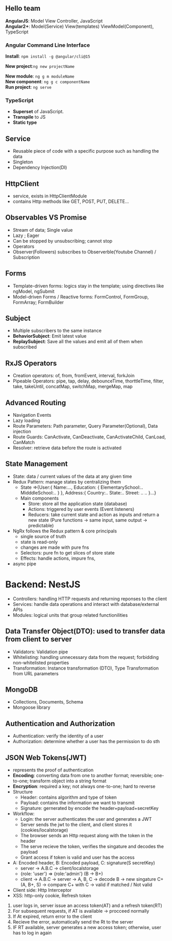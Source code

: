 ## Hello team

**AngularJS**: Model View Controller, JavaScript<br>
**Angular2+**: Model(Service) View(templates) ViewModel(Component), TypeScript

### Angular Command Line Interface
**Install**: ```npm install -g @angular/cli@15```

**New project**:```ng new projectName```

**New module**: ```ng g m moduleName```
<br>
**New component**: ```ng g c componentName```
<br>
**Run project**: ```ng serve```

### TypeScript
- **Superset** of JavaScript. 
- **Transpile** to JS
- **Static type**

## Service
- Reusable piece of code with a specific purpose such as handling the data
- Singleton
- Dependency Injection(DI)

## HttpClient
- service, exists in HttpClientModule
- contains Http methods like GET, POST, PUT, DELETE...
## Observables VS Promise
- Stream of data; Single value
- Lazy ; Eager
- Can be stopped by unsubscribing; cannot stop
- Operators
- Observer(Followers) subscribes to Observerble(Youtube Channel) / Subscription

## Forms
- Template-driven forms: logics stay in the template; using directives like ngModel, ngSubmit
- Model-driven Forms / Reactive forms: FormControl, FormGroup, FormArray; FormBuilder

## Subject
- Multiple subscribers to the same instance
- **BehaviorSubject**: Emit latest value
- **ReplaySubject**: Save all the values and emit all of them when subscribed

## RxJS Operators
- Creation operators: of, from, fromEvent, interval, forkJoin
- Pipeable Operators: pipe, tap, delay, debounceTime, thorttleTime, filter, take, takeUntil, concatMap, switchMap, mergeMap, map

## Advanced Routing
- Navigation Events
- Lazy loading
- Route Parameters: Path parameter, Query Parameter(Optional), Data injection
- Route Guards: CanActivate, CanDeactivate, CanActivateChild, CanLoad, CanMatch
- Resolver: retrieve data before the route is activated

## State Management
- State: data / current values of the data at any given time
- Redux Pattern: manage states by centralizing them
    - State =>{User:{
    Name:..., 
    Education: {
        ElementarySchool:..
        MidddleSchool:..
    }
    }, 
    Address:{
        Country:..
        State:..
        Street: ..
        ..
    }...}
    - Main components
        - Store: store all the application state (database)
        - Actions: triggered by user events (Event listeners)
        - Reducers: take current state and action as inputs and return a new state (Pure functions -> same input, same output -> predictable)
- NgRx follows the Redux pattern & core principals
    - single source of truth
    - state is read-only
    - changes are made with pure fns
    - Selectors: pure fn to get slices of store state
    - Effects: handle actions, impure fns,
- async pipe

# Backend: NestJS
- Controllers: handling HTTP requests and returning reponses to the client
- Services: handle data operations and interact with database/external APIs
- Modules: logical units that group related functionilities
## Data Transfer Object(DTO): used to transfer data from client to server
- Validators: Validation pipe
- Whitelisting: handling unnecessary data from the request; forbidding non-whitelisted properties
- Transformation: Instance transformation (DTO), Type Transformation from URL parameters
## MongoDB
- Collections, Documents, Schema
- Mongoose library
## Authentication and Authorization
- Authentication: verify the identity of a user
- Authorization: determine whether a user has the permission to do sth
## JSON Web Tokens(JWT)
- represents the proof of authentication
- **Encoding**: converting data from one to another format; reversible; one-to-one; transform object into a string format
- **Encryption**: required a key; not always one-to-one; hard to reverse
- Structure
    - Header: contains algorithm and type of token
    - Payload: contains the information we want to transmit
    - Signature: gernerated by encode the header+payload+secretKey
- Workflow:
    - Login: the server authenticates the user and generates a JWT 
    - Server sends the jwt to the client, and client stores it (cookies/localstorage)
    - The browser sends an Http request along with the token in the header
    - The serve recieve the token, verifies the singature and decodes the payload
    - Grant access if token is valid and user has the access
- A: Encoded header, B: Encoded payload, C: signature(S secretKey)
    - server -> A.B.C -> client/localstorage 
    - {role: 'user'} => {role:'admin'} (B -> B+)
    - client -> A.B.C -> server -> A, B, C -> decode B -> new singature C+(A, B+, S) -> compare C+ with C -> valid if matched / Not valid
- Client side: Http Interceptor
- XSS: http-only cookie, Refresh token
1. user logs in, server issue an access token(AT) and a refresh token(RT)
2. For subsequent requests, if AT is available -> procceed normally
3. If At expired, return error to the client
4. Recieve the error, automatically send the Rt to the server
5. IF RT available, server generates a new access token; otherwise, user has to log in again